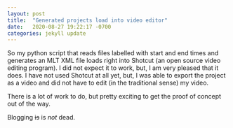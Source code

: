 ```yaml
---
layout: post
title:  "Generated projects load into video editor"
date:   2020-08-27 19:22:17 -0700
categories: jekyll update
---
```


So my python script that reads files labelled with start and end times and generates an MLT XML file loads right into Shotcut (an open source video editing program). I did not expect it to work, but, I am very pleased that it does. I have not used Shotcut at all yet, but, I was able to export the project as a video and did not have to edit (in the traditional sense) my video.

There is a lot of work to do, but pretty exciting to get the proof of concept out of the way.

Blogging ~~is~~ is *not* dead.